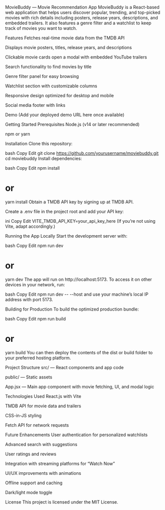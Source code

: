 MovieBuddy — Movie Recommendation App
MovieBuddy is a React-based web application that helps users discover popular, trending, and top-picked movies with rich details including posters, release years, descriptions, and embedded trailers. It also features a genre filter and a watchlist to keep track of movies you want to watch.

Features
Fetches real-time movie data from the TMDB API

Displays movie posters, titles, release years, and descriptions

Clickable movie cards open a modal with embedded YouTube trailers

Search functionality to find movies by title

Genre filter panel for easy browsing

Watchlist section with customizable columns

Responsive design optimized for desktop and mobile

Social media footer with links

Demo
(Add your deployed demo URL here once available)

Getting Started
Prerequisites
Node.js (v14 or later recommended)

npm or yarn

Installation
Clone this repository:

bash
Copy
Edit
git clone https://github.com/yourusername/moviebuddy.git
cd moviebuddy
Install dependencies:

bash
Copy
Edit
npm install
# or
yarn install
Obtain a TMDB API key by signing up at TMDB API.

Create a .env file in the project root and add your API key:

ini
Copy
Edit
VITE_TMDB_API_KEY=your_api_key_here
(If you’re not using Vite, adapt accordingly.)

Running the App Locally
Start the development server with:

bash
Copy
Edit
npm run dev
# or
yarn dev
The app will run on http://localhost:5173. To access it on other devices in your network, run:

bash
Copy
Edit
npm run dev -- --host
and use your machine’s local IP address with port 5173.

Building for Production
To build the optimized production bundle:

bash
Copy
Edit
npm run build
# or
yarn build
You can then deploy the contents of the dist or build folder to your preferred hosting platform.

Project Structure
src/ — React components and app code

public/ — Static assets

App.jsx — Main app component with movie fetching, UI, and modal logic

Technologies Used
React.js with Vite

TMDB API for movie data and trailers

CSS-in-JS styling

Fetch API for network requests

Future Enhancements
User authentication for personalized watchlists

Advanced search with suggestions

User ratings and reviews

Integration with streaming platforms for “Watch Now”

UI/UX improvements with animations

Offline support and caching

Dark/light mode toggle

License
This project is licensed under the MIT License.